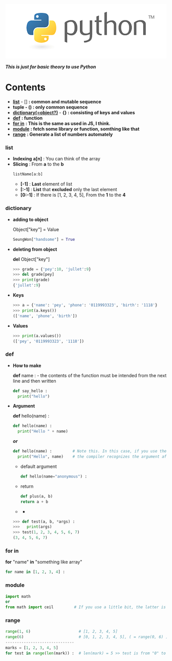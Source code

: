 <p align="center">
  <a href="https://www.python.org"><img src="https://raw.githubusercontent.com/willtheorangeguy/Python-Logo-Widgets/master/pythonlogogif.gif"/></a>
</p>

***This is just for basic theory to use Python***

# Contents
- [**list**](#list) - [] **: common and mutable sequence**
- **tuple - () : only common sequence**
- [**dictionary(=object?)**](#dictionary) - **{} : consisting of keys and values**
- [**def**](#def) **: function**
- [**for in**](#for-in) **: This is the same as used in JS, I think.**
- [**module**](#module) **: fetch some library or function, somthing like that**
- [**range**](#range) **: Generate a list of numbers automately**

### list
- **Indexing** 
  **a[n]** : You can think of the array
- **Slicing** : From **a** to the **b**
  ```python
  listName[a:b]
  ```
  - **[-1]** : **Last** element of list
  - **[:-1]** : **List** that **excluded** only the last element
  - **[0:-1]** : If there is [1, 2, 3, 4, 5], From the **1** to the **4**


### dictionary
- **adding to object**

  Object["key"] = Value
  ```python
  SeungWon["handsome"] = True 
  ```
- **deleting from object**

  **del** Object["key"]
  ```python
  >>> grade = {'pey':10, 'jullet':9}
  >>> del grade[pey]
  >>> print(grade)
  {'jullet':9}
  ```
- **Keys**
  ```python
  >>> a = {'name': 'pey', 'phone': '0119993323', 'birth': '1118'}
  >>> print(a.keys())
  (['name', 'phone', 'birth'])  
  ```
- **Values**
  ```python
  >>> print(a.values())
  (['pey', '0119993323', '1118'])
  ```

### def
- **How to make**

  **def** name : - the contents of the function must be intended from the next line and then written
  ```python
  def say_hello :
    print("hello")
  ```

- **Argument**

  **def** hello(name) :
  ```python
  def hello(name) :
    print("Hello " + name)
  ```
  ***or***
  ```python
  def hello(name) :         # Note this. In this case, if you use the low version of Python,
    print("Hello", name)    # the compiler recognizes the argument after ", " as a tuple.
  ```
  - default argument
    ```python
    def hello(name="anonymous") :
    ```
  - return
    ```python
    def plus(a, b)
    return a + b
    ```
   - *
    ```python
    >>> def test(a, b, *args) :
    >>>   print(args)
    >>> test(1, 2, 3, 4, 5, 6, 7)
    (3, 4, 5, 6, 7)
    ```
### for in
**for** "name" **in** "something like array"
```python
for name in [1, 2, 3, 4] :
```
### module 
```python
import math
or
from math import ceil         # If you use a little bit, the latter is more recommended.

```
### range
```python
range(1, 6)                     # [1, 2, 3, 4, 5]
range(6)                        # [0, 1, 2, 3, 4, 5], ( = range(0, 6) )
------------------------------
marks = [1, 2, 3, 4, 5]
for test in range(len(mark)) :  # len(mark) = 5 >> test is from "0" to "4"
```
